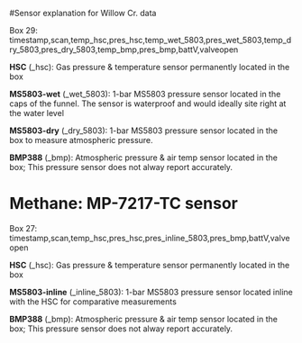 #Sensor explanation for Willow Cr. data

Box 29: timestamp,scan,temp_hsc,pres_hsc,temp_wet_5803,pres_wet_5803,temp_dry_5803,pres_dry_5803,temp_bmp,pres_bmp,battV,valveopen


**HSC** (_hsc): Gas pressure & temperature sensor permanently located in the box 

**MS5803-wet** (_wet_5803): 1-bar MS5803 pressure sensor located in the caps of the funnel. The sensor is waterproof and would ideally site right at the water level

**MS5803-dry** (_dry_5803): 1-bar MS5803 pressure sensor located in the box to measure atmospheric pressure.

**BMP388** (_bmp): Atmospheric pressure & air temp sensor located in the box; This pressure sensor does not alway report accurately. 

**Methane**: MP-7217-TC sensor
========================================================================
Box 27: timestamp,scan,temp_hsc,pres_hsc,pres_inline_5803,pres_bmp,battV,valveopen

**HSC** (_hsc): Gas pressure & temperature sensor permanently located in the box 

**MS5803-inline** (_inline_5803): 1-bar MS5803 pressure sensor located inline with the HSC for comparative measurements

**BMP388** (_bmp): Atmospheric pressure & air temp sensor located in the box; This pressure sensor does not alway report accurately. 








  


